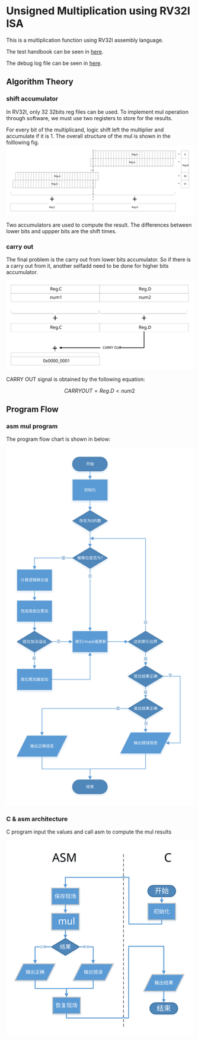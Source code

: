 # Unsigned Multiplication using RV32I ISA
This is a multiplication function using RV32I assembly language.

The test handbook can be seen in [here](./doc/test_handbook.md).

The debug log file can be seen in [here](./doc/debug.md).
## Algorithm Theory
### shift accumulator
In RV32I, only 32 32bits reg files can be used. To implement mul operation through software, we must use two registers to store for the results.

For every bit of the multiplicand, logic shift left the multiplier and accumulate if it is 1. The overall structure of the mul is shown in the folllowing fig.
![the structrue of the algorithm](./pic/structure.svg#pic_center)

Two accumulators are used to compute the result. The differences between lower bits and uppper bits are the shift times.

### carry out
The final problem is the carry out from lower bits accumulator. So if there is a carry out from it, another selfadd need to be done for higher bits accumulator.

![carry out mechanism](./pic/carryout.svg#pic_center)

CARRY OUT signal is obtained by the following equation:

$$ CARRY OUT = Reg.D < num2 $$

## Program Flow
### asm mul program
The program flow chart is shown in below:

![program flow](./pic/program.svg#pic_center)

### C & asm architecture
C program input the values and call asm to compute the mul results

![c&asm program flow](./pic/c_asm_v2.svg)